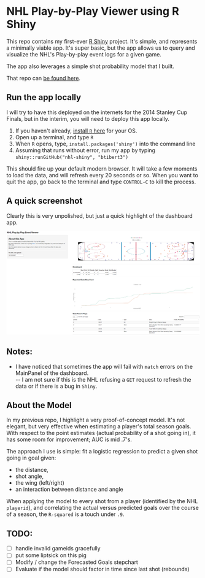 # NHL Play-by-Play Viewer using R Shiny

This repo contains my first-ever [R Shiny](http://www.rstudio.com/shiny/) project.  It's simple, and represents a minimally viable app. It's super basic, but the app allows us to query and visualize the NHL's Play-by-play event logs for a given game.  

The app also leverages a simple shot probability model that I built. 

That repo can [be found here](https://github.com/Btibert3/nhl-pbp).

## Run the app locally

I will try to have this deployed on the internets for the 2014 Stanley Cup Finals, but in the interim, you will need to deploy this app locally.

1.  If you haven't already, [install `R` here](http://cran.us.r-project.org/)  for your OS.
2.  Open up a terminal, and type `R`  
3.  When `R` opens, type, `install.packages('shiny')` into the command line  
4.  Assuming that runs without error, run my app by typing `shiny::runGitHub("nhl-shiny", "btibert3")`  

This should fire up your default modern browser.  It will take a few moments to load the data, and will refresh every 20 seconds or so.  When you want to quit the app, go back to the terminal and type `CONTROL-C` to kill the process.

## A quick screenshot

Clearly this is very unpolished, but just a quick highlight of the dashboard app.

![dashboard](screenshot.png)

## Notes:

-  I have noticed that sometimes the app will fail with `match` errors on the MainPanel of the dashboard.  
--  I am not sure if this is the NHL refusing a `GET` request to refresh the data or if there is a bug in `Shiny`.

## About the Model

In my previous repo, I highlight a very proof-of-concept model. It's not elegant, but very effective when estimating a player's total season goals.  With respect to the point estimates (actual probability of a shot going in), it has some room for improvement; AUC is mid .7's.

The approach I use is simple: fit a logistic regression to predict a given shot going in goal given:

- the distance,  
- shot angle,  
- the wing (left/right)  
- an interaction between distance and angle

When applying the model to every shot from a player (identified by the NHL `playerid`), and correlating the actual versus predicted goals over the course of a season, the `R-squared` is a touch under `.9`. 

## TODO:

- [ ] handle invalid gameids gracefully
- [ ] put some liptsick on this pig
- [ ] Modify / change the Forecasted Goals stepchart
- [ ] Evaluate if the model should factor in time since last shot (rebounds)
